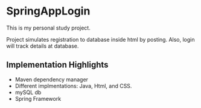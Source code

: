 # SpringAppLogin

This is my personal study project.

Project simulates registration to database inside html by posting.
Also, login will track details at database.

## Implementation Highlights

* Maven dependency manager
* Different implmentations: Java, Html, and CSS.
* mySQL db
* Spring Framework
